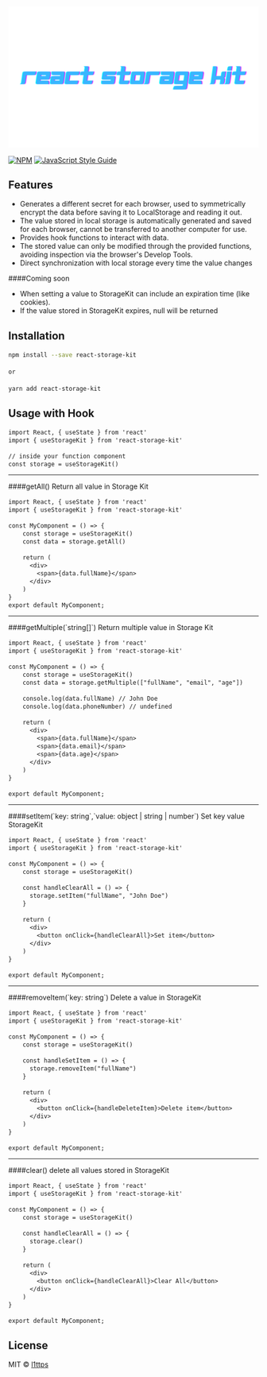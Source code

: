 <p align="center">
    <img src="https://raw.githubusercontent.com/l1ttps/react-storage-kit/main/docs/banner.png" alt="React Auth Kit Banner"/>
</p>

[![NPM](https://img.shields.io/npm/v/react-storage-kit.svg)](https://www.npmjs.com/package/react-storage-kit) [![JavaScript Style Guide](https://img.shields.io/badge/code_style-standard-brightgreen.svg)](https://standardjs.com)

## Features
- Generates a different secret for each browser, used to symmetrically encrypt the data before saving it to LocalStorage and reading it out.
- The value stored in local storage is automatically generated and saved for each browser, cannot be transferred to another computer for use.
- Provides hook functions to interact with data.
- The stored value can only be modified through the provided functions, avoiding inspection via the browser's Develop Tools.
- Direct synchronization with local storage every time the value changes

####Coming soon
- When setting a value to StorageKit can include an expiration time (like cookies). 
- If the value stored in StorageKit expires, null will be returned

## Installation

```bash
npm install --save react-storage-kit 

or

yarn add react-storage-kit 
```

## Usage with Hook

```tsx
import React, { useState } from 'react'
import { useStorageKit } from 'react-storage-kit'

// inside your function component  
const storage = useStorageKit()
```


<hr/>

####getAll()
Return all value in Storage Kit
```tsx
import React, { useState } from 'react'
import { useStorageKit } from 'react-storage-kit'

const MyComponent = () => {
    const storage = useStorageKit()
    const data = storage.getAll()

    return (
      <div>
        <span>{data.fullName}</span>
      </div>
    )
}
export default MyComponent;
```

<hr/>
####getMultiple(`string[]`)
Return multiple value  in Storage Kit

```tsx
import React, { useState } from 'react'
import { useStorageKit } from 'react-storage-kit'

const MyComponent = () => {
    const storage = useStorageKit()
    const data = storage.getMultiple(["fullName", "email", "age"])
    
    console.log(data.fullName) // John Doe
    console.log(data.phoneNumber) // undefined

    return (
      <div>
        <span>{data.fullName}</span>
        <span>{data.email}</span>
        <span>{data.age}</span>
      </div>
    )
}

export default MyComponent;
```


<hr/>
####setItem(`key: string`,`value: object | string | number`)
Set key value  StorageKit

```tsx
import React, { useState } from 'react'
import { useStorageKit } from 'react-storage-kit'

const MyComponent = () => {
    const storage = useStorageKit()

    const handleClearAll = () => {
      storage.setItem("fullName", "John Doe")
    }

    return (
      <div>
        <button onClick={handleClearAll}>Set item</button>
      </div>
    )
}

export default MyComponent;
```


<hr/>
####removeItem(`key: string`)
Delete a value in StorageKit 

```tsx
import React, { useState } from 'react'
import { useStorageKit } from 'react-storage-kit'

const MyComponent = () => {
    const storage = useStorageKit()

    const handleSetItem = () => {
      storage.removeItem("fullName")
    }

    return (
      <div>
        <button onClick={handleDeleteItem}>Delete item</button>
      </div>
    )
}

export default MyComponent;
```

<hr/>
####clear()
delete all values ​​stored in StorageKit

```tsx
import React, { useState } from 'react'
import { useStorageKit } from 'react-storage-kit'

const MyComponent = () => {
    const storage = useStorageKit()

    const handleClearAll = () => {
      storage.clear()
    }

    return (
      <div>
        <button onClick={handleClearAll}>Clear All</button>
      </div>
    )
}

export default MyComponent;
```
## License

MIT © [l1ttps](https://github.com/l1ttps)
